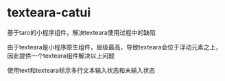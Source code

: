 # texteara-catui
基于taro的小程序组件，解决texteara使用过程中的缺陷

由于texteara是小程序原生组件，层级最高，导致texteara会位于浮动元素之上，因此提供一个texteara组件解决以上问题


使用text和texteara标示多行文本输入状态和未输入状态

